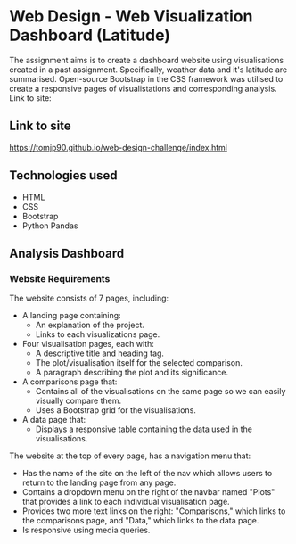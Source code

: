 # Web Design - Web Visualization Dashboard (Latitude)
The assignment aims is to create a dashboard website using visualisations created in a past assignment. Specifically, weather data and it's latitude are summarised. Open-source Bootstrap in the CSS framework was utilised to create a responsive pages of visualistations and corresponding analysis. Link to site:

## Link to site
https://tomjp90.github.io/web-design-challenge/index.html

## Technologies used
* HTML
* CSS
* Bootstrap
* Python Pandas

## Analysis Dashboard
### Website Requirements

The website consists of 7 pages, including:
* A landing page containing:
  * An explanation of the project.
  * Links to each visualizations page. 
* Four visualisation pages, each with:
  * A descriptive title and heading tag.
  * The plot/visualisation itself for the selected comparison.
  * A paragraph describing the plot and its significance.
* A comparisons page that:
  * Contains all of the visualisations on the same page so we can easily visually compare them.
  * Uses a Bootstrap grid for the visualisations.
* A data page that:
  * Displays a responsive table containing the data used in the visualisations.

The website at the top of every page, has a navigation menu that:
* Has the name of the site on the left of the nav which allows users to return to the landing page from any page.
* Contains a dropdown menu on the right of the navbar named "Plots" that provides a link to each individual visualisation page.
* Provides two more text links on the right: "Comparisons," which links to the comparisons page, and "Data," which links to the data page.
* Is responsive using media queries.
